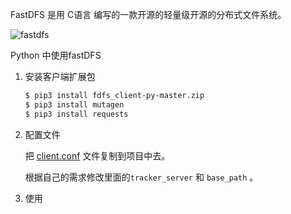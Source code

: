 FastDFS 是用 C语言 编写的一款开源的轻量级开源的分布式文件系统。



![fastdfs](/Volumes/LaCie/gits/daily_record/fastdfs/fastdfs.png)



Python 中使用fastDFS

1. 安装客户端扩展包

   ```bash
   $ pip3 install fdfs_client-py-master.zip
   $ pip3 install mutagen
   $ pip3 install requests
   ```

2. 配置文件

   把 [client.conf](./client.config) 文件复制到项目中去。

   根据自己的需求修改里面的`tracker_server` 和 `base_path` 。

3. 使用